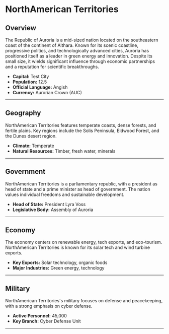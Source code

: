 # NorthAmerican Territories

## Overview
The Republic of Auroria is a mid-sized nation located on the southeastern coast of the continent of Althara. Known for its scenic coastline, progressive politics, and technologically advanced cities, Auroria has positioned itself as a leader in green energy and innovation. Despite its small size, it wields significant influence through economic partnerships and a reputation for scientific breakthroughs.

- **Capital:** Test City
- **Population:** 12.5
- **Official Language:** Angish
- **Currency:** Aurorian Crown (AUC)

---

## Geography
NorthAmerican Territories features temperate coasts, dense forests, and fertile plains. Key regions include the Solis Peninsula, Eldwood Forest, and the Dunes desert region.

- **Climate:** Temperate
- **Natural Resources:** Timber, fresh water, minerals

---

## Government
NorthAmerican Territories is a parliamentary republic, with a president as head of state and a prime minister as head of government. The nation values individual freedoms and sustainable development.

- **Head of State:** President Lyra Voss
- **Legislative Body:** Assembly of Auroria

---

## Economy
The economy centers on renewable energy, tech exports, and eco-tourism. NorthAmerican Territories is known for its solar tech and wind turbine exports.

- **Key Exports:** Solar technology, organic foods
- **Major Industries:** Green energy, technology

---

## Military
NorthAmerican Territories's military focuses on defense and peacekeeping, with a strong emphasis on cyber defense.

- **Active Personnel:** 45,000
- **Key Branch:** Cyber Defense Unit

---

